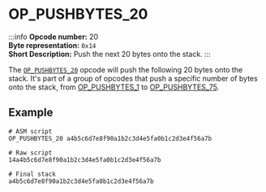 # OP_PUSHBYTES_20
:::info
**Opcode number:** 20  
**Byte representation:** `0x14`  
**Short Description:** Push the next 20 bytes onto the stack. 
:::

The [`OP_PUSHBYTES_20`](./OP_PUSHBYTES_20.md) opcode will push the following 20 bytes onto the stack. It's part of a group of opcodes that push a specific number of bytes onto the stack, from [OP_PUSHBYTES_1](./OP_PUSHBYTES_1.md) to [OP_PUSHBYTES_75](./OP_PUSHBYTES_75.md).

## Example
```shell
# ASM script
OP_PUSHBYTES_20 a4b5c6d7e8f90a1b2c3d4e5fa0b1c2d3e4f56a7b

# Raw script
14a4b5c6d7e8f90a1b2c3d4e5fa0b1c2d3e4f56a7b

# Final stack
a4b5c6d7e8f90a1b2c3d4e5fa0b1c2d3e4f56a7b
```
